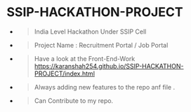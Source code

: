 # SSIP-HACKATHON-PROJECT

- > India Level Hackathon Under SSIP Cell
- > Project Name : Recruitment Portal / Job Portal
- > Have a look at the Front-End-Work<br>https://karanshah254.github.io/SSIP-HACKATHON-PROJECT/index.html
- > Always adding new features to the repo anf file .
- > Can Contribute to my repo.

